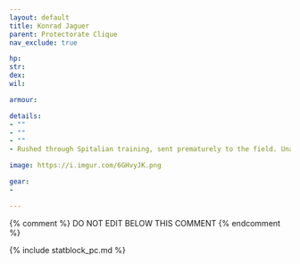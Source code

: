 ```yaml
---
layout: default
title: Konrad Jaguer
parent: Protectorate Clique
nav_exclude: true

hp: 
str: 
dex: 
wil: 

armour: 

details:
- ""
- ""
- ""
- Rushed through Spitalian training, sent prematurely to the field. Unaware and keen. Holds a tome. 18 yo.

image: https://i.imgur.com/6GHvyJK.png

gear:
-

---
```


{% comment %}
DO NOT EDIT BELOW THIS COMMENT
{% endcomment %}

{% include statblock_pc.md %}
